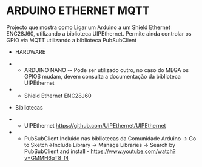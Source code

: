 # ARDUINO ETHERNET MQTT

Projecto que mostra como Ligar um Arduino a um Shield Ethernet ENC28J60, utilizando a biblioteca UIPEthernet. Permite ainda controlar os GPIO via MQTT utilizando a biblioteca PubSubClient

- HARDWARE

- - ARDUINO NANO -- Pode ser utilizado outro, no caso do MEGA os GPIOS mudam, devem consulta a documentação da biblioteca UIPEthernet
 - - Shield Ethernet ENC28J60

- Bibliotecas
- - UIPEthernet https://github.com/UIPEthernet/UIPEthernet
- - PubSubClient Incluido nas bibliotecas da Comunidade Arduino -> Go to Sketch->Include Library -> Manage Libraries -> Search by PubSubClient and install - https://www.youtube.com/watch?v=GMMH6qT8_f4



